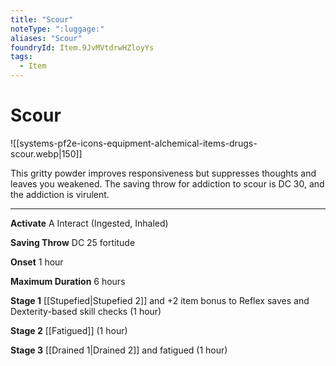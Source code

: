 ```yaml
---
title: "Scour"
noteType: ":luggage:"
aliases: "Scour"
foundryId: Item.9JvMVtdrwHZloyYs
tags:
  - Item
---
```


# Scour
![[systems-pf2e-icons-equipment-alchemical-items-drugs-scour.webp|150]]

This gritty powder improves responsiveness but suppresses thoughts and leaves you weakened. The saving throw for addiction to scour is DC 30, and the addiction is virulent.

* * *

**Activate** A Interact (Ingested, Inhaled)

**Saving Throw** DC 25 fortitude

**Onset** 1 hour

**Maximum Duration** 6 hours

**Stage 1** [[Stupefied|Stupefied 2]] and +2 item bonus to Reflex saves and Dexterity-based skill checks (1 hour)

**Stage 2** [[Fatigued]] (1 hour)

**Stage 3** [[Drained 1|Drained 2]] and fatigued (1 hour)

